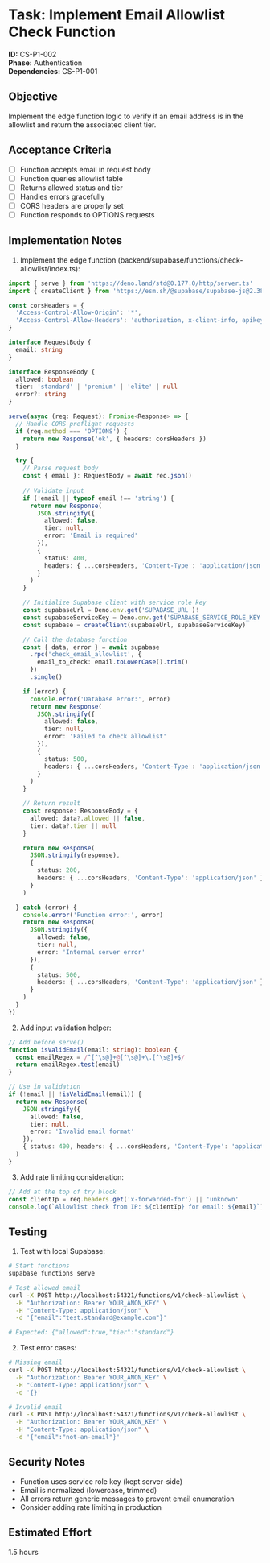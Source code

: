 # Task: Implement Email Allowlist Check Function

**ID:** CS-P1-002  
**Phase:** Authentication  
**Dependencies:** CS-P1-001

## Objective
Implement the edge function logic to verify if an email address is in the allowlist and return the associated client tier.

## Acceptance Criteria
- [ ] Function accepts email in request body
- [ ] Function queries allowlist table
- [ ] Returns allowed status and tier
- [ ] Handles errors gracefully
- [ ] CORS headers are properly set
- [ ] Function responds to OPTIONS requests

## Implementation Notes
1. Implement the edge function (backend/supabase/functions/check-allowlist/index.ts):
```typescript
import { serve } from 'https://deno.land/std@0.177.0/http/server.ts'
import { createClient } from 'https://esm.sh/@supabase/supabase-js@2.38.0'

const corsHeaders = {
  'Access-Control-Allow-Origin': '*',
  'Access-Control-Allow-Headers': 'authorization, x-client-info, apikey, content-type',
}

interface RequestBody {
  email: string
}

interface ResponseBody {
  allowed: boolean
  tier: 'standard' | 'premium' | 'elite' | null
  error?: string
}

serve(async (req: Request): Promise<Response> => {
  // Handle CORS preflight requests
  if (req.method === 'OPTIONS') {
    return new Response('ok', { headers: corsHeaders })
  }

  try {
    // Parse request body
    const { email }: RequestBody = await req.json()
    
    // Validate input
    if (!email || typeof email !== 'string') {
      return new Response(
        JSON.stringify({ 
          allowed: false, 
          tier: null, 
          error: 'Email is required' 
        }),
        { 
          status: 400, 
          headers: { ...corsHeaders, 'Content-Type': 'application/json' } 
        }
      )
    }

    // Initialize Supabase client with service role key
    const supabaseUrl = Deno.env.get('SUPABASE_URL')!
    const supabaseServiceKey = Deno.env.get('SUPABASE_SERVICE_ROLE_KEY')!
    const supabase = createClient(supabaseUrl, supabaseServiceKey)

    // Call the database function
    const { data, error } = await supabase
      .rpc('check_email_allowlist', { 
        email_to_check: email.toLowerCase().trim() 
      })
      .single()

    if (error) {
      console.error('Database error:', error)
      return new Response(
        JSON.stringify({ 
          allowed: false, 
          tier: null, 
          error: 'Failed to check allowlist' 
        }),
        { 
          status: 500, 
          headers: { ...corsHeaders, 'Content-Type': 'application/json' } 
        }
      )
    }

    // Return result
    const response: ResponseBody = {
      allowed: data?.allowed || false,
      tier: data?.tier || null
    }

    return new Response(
      JSON.stringify(response),
      { 
        status: 200, 
        headers: { ...corsHeaders, 'Content-Type': 'application/json' } 
      }
    )

  } catch (error) {
    console.error('Function error:', error)
    return new Response(
      JSON.stringify({ 
        allowed: false, 
        tier: null, 
        error: 'Internal server error' 
      }),
      { 
        status: 500, 
        headers: { ...corsHeaders, 'Content-Type': 'application/json' } 
      }
    )
  }
})
```

2. Add input validation helper:
```typescript
// Add before serve()
function isValidEmail(email: string): boolean {
  const emailRegex = /^[^\s@]+@[^\s@]+\.[^\s@]+$/
  return emailRegex.test(email)
}

// Use in validation
if (!email || !isValidEmail(email)) {
  return new Response(
    JSON.stringify({ 
      allowed: false, 
      tier: null, 
      error: 'Invalid email format' 
    }),
    { status: 400, headers: { ...corsHeaders, 'Content-Type': 'application/json' } }
  )
}
```

3. Add rate limiting consideration:
```typescript
// Add at the top of try block
const clientIp = req.headers.get('x-forwarded-for') || 'unknown'
console.log(`Allowlist check from IP: ${clientIp} for email: ${email}`)
```

## Testing
1. Test with local Supabase:
```bash
# Start functions
supabase functions serve

# Test allowed email
curl -X POST http://localhost:54321/functions/v1/check-allowlist \
  -H "Authorization: Bearer YOUR_ANON_KEY" \
  -H "Content-Type: application/json" \
  -d '{"email":"test.standard@example.com"}'

# Expected: {"allowed":true,"tier":"standard"}
```

2. Test error cases:
```bash
# Missing email
curl -X POST http://localhost:54321/functions/v1/check-allowlist \
  -H "Authorization: Bearer YOUR_ANON_KEY" \
  -H "Content-Type: application/json" \
  -d '{}'

# Invalid email
curl -X POST http://localhost:54321/functions/v1/check-allowlist \
  -H "Authorization: Bearer YOUR_ANON_KEY" \
  -H "Content-Type: application/json" \
  -d '{"email":"not-an-email"}'
```

## Security Notes
- Function uses service role key (kept server-side)
- Email is normalized (lowercase, trimmed)
- All errors return generic messages to prevent email enumeration
- Consider adding rate limiting in production

## Estimated Effort
1.5 hours